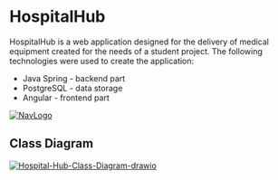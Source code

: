 # HospitalHub
HospitalHub is a web application designed for the delivery of medical equipment created for the needs of a student project. 
<be>The following technologies were used to create the application:
* Java Spring - backend part
* PostgreSQL - data storage
* Angular - frontend part

<a href="https://ibb.co/5n09yrp"><img src="https://i.ibb.co/wwkLXSG/NavLogo.png" alt="NavLogo" border="0"></a>

## Class Diagram
<a href="https://ibb.co/MZZLvgd"><img src="https://i.ibb.co/DzznJ1d/Hospital-Hub-Class-Diagram-drawio.png" alt="Hospital-Hub-Class-Diagram-drawio" border="0"></a>

